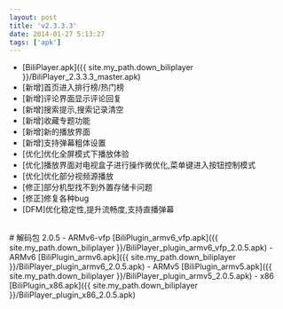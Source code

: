 ```yaml
---
layout: post
title: 'v2.3.3.3'
date: 2014-01-27 5:13:27
tags: ['apk']
---
```

- [BiliPlayer.apk]({{ site.my_path.down_biliplayer }}/BiliPlayer_2.3.3.3_master.apk)
- \[新增\]首页进入排行榜/热门榜
- \[新增\]评论界面显示评论回复
- \[新增\]搜索提示,搜索记录清空
- \[新增\]收藏专题功能
- \[新增\]新的播放界面
- \[新增\]支持弹幕粗体设置
- \[优化\]优化全屏模式下播放体验
- \[优化\]播放界面对电视盒子进行操作微优化,菜单键进入按钮控制模式
- \[优化\]优化部分视频源播放
- \[修正\]部分机型找不到外置存储卡问题
- \[修正\]修复各种bug
- \[DFM\]优化稳定性,提升流畅度,支持直播弹幕
<br />
# 解码包 2.0.5
- ARMv6-vfp [BiliPlugin_armv6_vfp.apk]({{ site.my_path.down_biliplayer }}/BiliPlayer_plugin_armv6_vfp_2.0.5.apk)
- ARMv6 [BiliPlugin_armv6.apk]({{ site.my_path.down_biliplayer }}/BiliPlayer_plugin_armv6_2.0.5.apk)
- ARMv5 [BiliPlugin_armv5.apk]({{ site.my_path.down_biliplayer }}/BiliPlayer_plugin_armv5_2.0.5.apk)
- x86 [BiliPlugin_x86.apk]({{ site.my_path.down_biliplayer }}/BiliPlayer_plugin_x86_2.0.5.apk)


